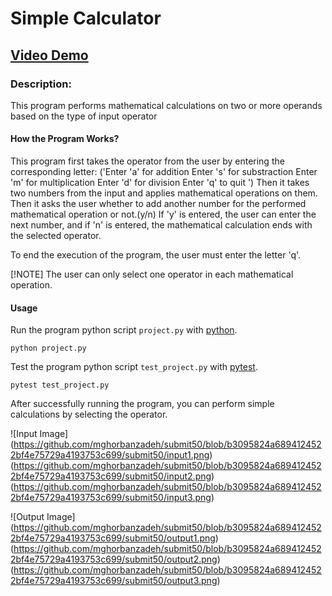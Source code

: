 # Simple Calculator
## [Video Demo]([https://youtu.be/](https://youtu.be/7ZY3pLeXXPc?si=_hXirNKpvr1JrueM))
### Description:
This program performs mathematical calculations on two or more operands based on the type of input operator

#### How the Program Works?
This program first takes the operator from the user by entering the corresponding letter:
('Enter 'a' for addition
Enter 's' for substraction
Enter 'm' for multiplication
Enter 'd' for division
Enter 'q' to quit ')
Then it takes two numbers from the input and applies mathematical operations on them.
Then it asks the user whether to add another number for the performed mathematical operation or not.(y/n)
If 'y' is entered, the user can enter the next number, and if 'n' is entered, the mathematical calculation ends with the selected operator.

To end the execution of the program, the user must enter the letter 'q'.

[!NOTE] The user can only select one operator in each mathematical operation.

#### Usage
Run the program python script `project.py` with [python](https://www.python.org/).
```
python project.py
```
Test the program python script `test_project.py` with [pytest](https://docs.pytest.org/en/7.2.x/).
```
pytest test_project.py
```
  After successfully running the program,  you can perform simple calculations by selecting the operator.

  ![Input Image]
  (https://github.com/mghorbanzadeh/submit50/blob/b3095824a6894124522bf4e75729a4193753c699/submit50/input1.png)
  (https://github.com/mghorbanzadeh/submit50/blob/b3095824a6894124522bf4e75729a4193753c699/submit50/input2.png)
  (https://github.com/mghorbanzadeh/submit50/blob/b3095824a6894124522bf4e75729a4193753c699/submit50/input3.png)

  ![Output Image]
  (https://github.com/mghorbanzadeh/submit50/blob/b3095824a6894124522bf4e75729a4193753c699/submit50/output1.png)
  (https://github.com/mghorbanzadeh/submit50/blob/b3095824a6894124522bf4e75729a4193753c699/submit50/output2.png)
  (https://github.com/mghorbanzadeh/submit50/blob/b3095824a6894124522bf4e75729a4193753c699/submit50/output3.png)



